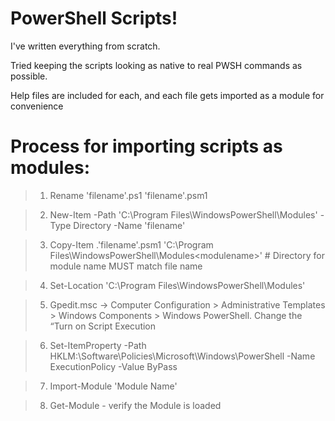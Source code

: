 # PowerShell Scripts!

I've written everything from scratch. <br>

Tried keeping the scripts looking as native to real PWSH commands as possible. <br>

Help files are included for each, and each file gets imported as a module for convenience <br>

# Process for importing scripts as modules:
>1. Rename 'filename'.ps1 'filename'.psm1 <br>

>2. New-Item -Path 'C:\Program Files\WindowsPowerShell\Modules\' -Type Directory -Name 'filename' <br>

>3. Copy-Item .\'filename'.psm1 'C:\Program Files\WindowsPowerShell\Modules\<modulename>\' # Directory for module name MUST match file name <br>

>4. Set-Location 'C:\Program Files\WindowsPowerShell\Modules' <br>

>5. Gpedit.msc -> Computer Configuration > Administrative Templates > Windows Components > Windows PowerShell. Change the “Turn on Script Execution <br>

>6. Set-ItemProperty -Path HKLM:\Software\Policies\Microsoft\Windows\PowerShell -Name ExecutionPolicy -Value ByPass <br>

>7. Import-Module 'Module Name' <br>

>8. Get-Module - verify the Module is loaded <br>
